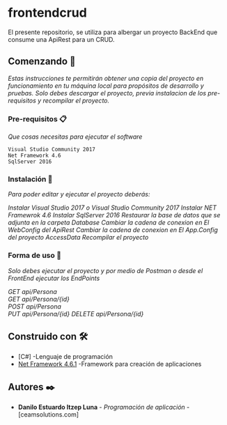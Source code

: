 # frontendcrud
El presente repositorio, se utiliza para albergar un proyecto BackEnd que consume una ApiRest para un CRUD.

## Comenzando 🚀

_Estas instrucciones te permitirán obtener una copia del proyecto en funcionamiento en tu máquina local para propósitos de desarrollo y pruebas._
_Solo debes descargar el proyecto, previa instalacion de los pre-requisitos y recompilar el proyecto._

### Pre-requisitos 📋

_Que cosas necesitas para ejecutar el software_

```
Visual Studio Community 2017
Net Framework 4.6
SqlServer 2016
```

### Instalación 🔧

_Para poder editar y ejecutar el proyecto deberás:_

_Instalar Visual Studio 2017 o Visual Studio Community 2017_
_Instalar NET Framewrok 4.6_
_Instalar SqlServer 2016_
_Restaurar la base de datos que se adjunta en la carpeta Database_
_Cambiar la cadena de conexion en El WebConfig del ApiRest_
_Cambiar la cadena de conexion en El App.Config del proyecto AccessData_
_Recompilar el proyecto_

### Forma de uso 🔧

_Solo debes ejecutar el proyecto y por medio de Postman o desde el FrontEnd ejecutar los EndPoints_

_GET api/Persona_	
_GET api/Persona/{id}_	
_POST api/Persona_	
_PUT api/Persona/{id}_
_DELETE api/Persona/{id}_

## Construido con 🛠️
* [C#] -Lenguaje de programación
* [Net Framework 4.6.1](https://www.microsoft.com/es-es/download/details.aspx?id=49982) -Framework para creación de aplicaciones

## Autores ✒️

* **Danilo Estuardo Itzep Luna** - *Programación de aplicación* - [ceamsolutions.com]


